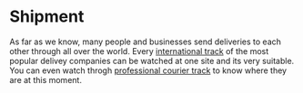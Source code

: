 # Shipment
As far as we know, many people and businesses send deliveries to each other through all over the world. Every <a href="https://trackingshipment.net/">international track</a> of the most popular delivey companies can be watched at one site and its very suitable. You can even watch throgh <a href="http://trackingshipment.net/professionalcourier">professional courier track</a> to know where they are at this moment.
 
